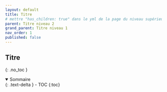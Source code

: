 ```yaml
---
layout: default
title: Titre
# mettre "has_children: true" dans le yml de la page du niveau supérieur
parent: Titre niveau 2
grand_parent: Titre niveau 1
nav_order: 1
published: false
---
```

## Titre
{: .no_toc }

<details open markdown="block">
  <summary>
    Sommaire
  </summary>
  {: .text-delta }
- TOC
{:toc}
</details>
